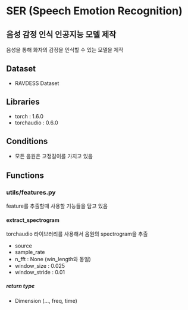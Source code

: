 # SER (Speech Emotion Recognition)

## 음성 감정 인식 인공지능 모델 제작
음성을 통해 화자의 감정을 인식할 수 있는 모델을 제작

## Dataset
- RAVDESS Dataset

## Libraries
- torch : 1.6.0
- torchaudio : 0.6.0

## Conditions
- 모든 음원은 고정길이를 가지고 있음

## Functions
### utils/features.py
feature를 추출할때 사용할 기능들을 담고 있음
#### extract_spectrogram
torchaudio 라이브러리를 사용해서 음원의 spectrogram을 추출
- source
- sample_rate
- n_fft : None (win_length와 동일)
- window_size : 0.025
- window_stride : 0.01
##### return type
- Dimension (…, freq, time)
